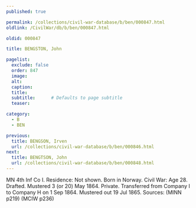```yaml
---
published: true

permalink: /collections/civil-war-database/b/ben/000847.html
oldlink: /CivilWar/db/b/ben/000847.html

oldid: 000847

title: BENGSTON, John

pagelist:
  exclude: false
  order: 847
  image: 
  alt:
  caption:
  title:
  subtitle:      # Defaults to page subtitle
  teaser:

category: 
  - B 
  - BEN

previous:
  title: BENGSON, Irven
  url: /collections/civil-war-database/b/ben/000846.html  
next:
  title: BENGTSON, John
  url: /collections/civil-war-database/b/ben/000848.html   
---
```

MN 4th Inf Co I. Residence: Not shown. Born in Norway. Civil War: Age 28. Drafted. Mustered 3 (or 20) May 1864. Private. Transferred from Company I to Company H on 1 Sep 1864. Mustered out 19 Jul 1865. Sources: (MINN p219) (MCIW p236)